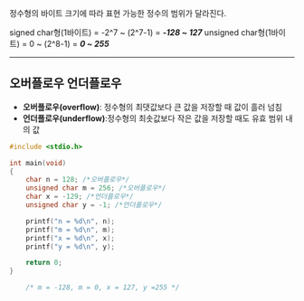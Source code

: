 정수형의 바이트 크기에 따라 표현 가능한 정수의 범위가 달라진다.

signed char형(1바이트) = -2^7 ~ (2^7-1) 
 = ***-128 ~ 127***
unsigned char형(1바이트) = 0 ~ (2^8-1)
= ***0 ~ 255***

----
## 오버플로우 언더플로우 ##

- **오버플로우(overflow)**: 정수형의 최댓값보다 큰 값을 저장할 때 값이 흘러 넘침
- **언더플로우(underflow)**:정수형의 최솟값보다 작은 값을 저장할 때도 유효 범위 내의  값

```c
#include <stdio.h>

int main(void)
{
	char n = 128; /*오버플로우*/
	unsigned char m = 256; /*오버플로우*/
	char x = -129; /*언더플로우*/
	unsigned char y = -1; /*언더플로우*/

	printf("n = %d\n", n);
	printf("m = %d\n", m);
	printf("x = %d\n", x);
	printf("y = %d\n", y);

	return 0;
}

	/* m = -128, m = 0, x = 127, y =255 */
```